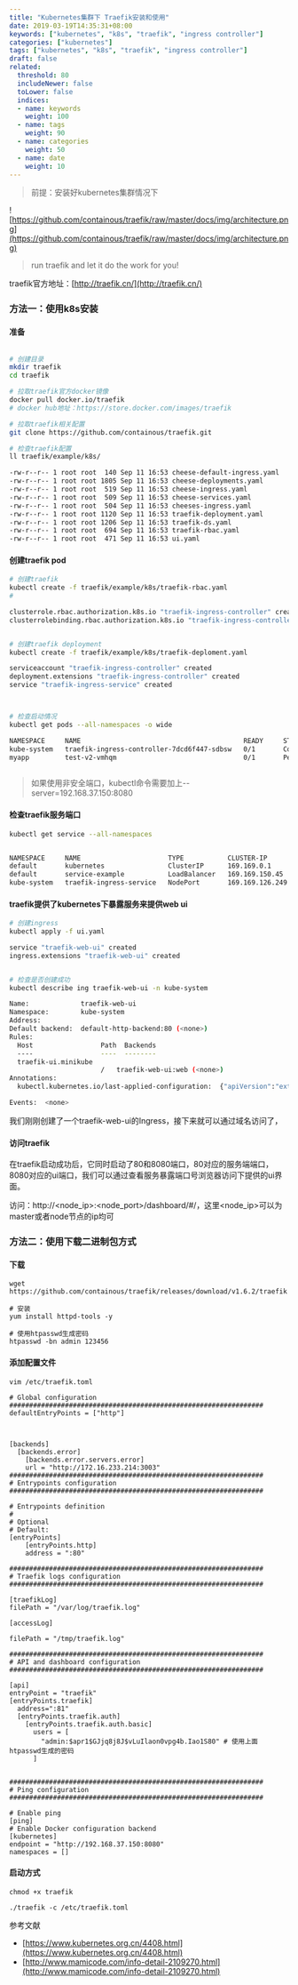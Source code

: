 ```yaml
---
title: "Kubernetes集群下 Traefik安装和使用"
date: 2019-03-19T14:35:31+08:00
keywords: ["kubernetes", "k8s", "traefik", "ingress controller"]
categories: ["kubernetes"]
tags: ["kubernetes", "k8s", "traefik", "ingress controller"]
draft: false
related:
  threshold: 80
  includeNewer: false
  toLower: false
  indices:
  - name: keywords
    weight: 100
  - name: tags
    weight: 90
  - name: categories
    weight: 50
  - name: date
    weight: 10
---
```


> 前提：安装好kubernetes集群情况下

![https://github.com/containous/traefik/raw/master/docs/img/architecture.png](https://github.com/containous/traefik/raw/master/docs/img/architecture.png)

>run traefik and let it do the work for you!

traefik官方地址：[http://traefik.cn/](http://traefik.cn/)

### 方法一：使用k8s安装
#### 准备
```sh

# 创建目录
mkdir traefik 
cd traefik

# 拉取traefik官方docker镜像
docker pull docker.io/traefik
# docker hub地址：https://store.docker.com/images/traefik

# 拉取traefik相关配置
git clone https://github.com/containous/traefik.git

# 检查traefik配置 
ll traefik/example/k8s/

-rw-r--r-- 1 root root  140 Sep 11 16:53 cheese-default-ingress.yaml
-rw-r--r-- 1 root root 1805 Sep 11 16:53 cheese-deployments.yaml
-rw-r--r-- 1 root root  519 Sep 11 16:53 cheese-ingress.yaml
-rw-r--r-- 1 root root  509 Sep 11 16:53 cheese-services.yaml
-rw-r--r-- 1 root root  504 Sep 11 16:53 cheeses-ingress.yaml
-rw-r--r-- 1 root root 1120 Sep 11 16:53 traefik-deployment.yaml
-rw-r--r-- 1 root root 1206 Sep 11 16:53 traefik-ds.yaml
-rw-r--r-- 1 root root  694 Sep 11 16:53 traefik-rbac.yaml
-rw-r--r-- 1 root root  471 Sep 11 16:53 ui.yaml
```

#### 创建traefik pod
```sh
# 创建traefik
kubectl create -f traefik/example/k8s/traefik-rbac.yaml
# 

clusterrole.rbac.authorization.k8s.io "traefik-ingress-controller" created
clusterrolebinding.rbac.authorization.k8s.io "traefik-ingress-controller" created


# 创建traefik deployment
kubectl create -f traefik/example/k8s/traefik-deploment.yaml

serviceaccount "traefik-ingress-controller" created
deployment.extensions "traefik-ingress-controller" created
service "traefik-ingress-service" created



# 检查启动情况
kubectl get pods --all-namespaces -o wide

NAMESPACE     NAME                                         READY     STATUS              RESTARTS   AGE       IP        NODE
kube-system   traefik-ingress-controller-7dcd6f447-sdbsw   0/1       ContainerCreating   0          1m        <none>    192.168.37.152
myapp         test-v2-vmhqm                                0/1       Pending             0          67d       <none>    <none>



```
> 如果使用非安全端口，kubectl命令需要加上--server=192.168.37.150:8080

#### 检查traefik服务端口
```sh
kubectl get service --all-namespaces


NAMESPACE     NAME                      TYPE           CLUSTER-IP        EXTERNAL-IP   PORT(S)                       AGE
default       kubernetes                ClusterIP      169.169.0.1       <none>        443/TCP                       109d
default       service-example           LoadBalancer   169.169.150.45    <pending>     80:45981/TCP                  95d
kube-system   traefik-ingress-service   NodePort       169.169.126.249   <none>        80:32039/TCP,8080:57048/TCP   1m
```

#### traefik提供了kubernetes下暴露服务来提供web ui
```sh
# 创建ingress
kubectl apply -f ui.yaml

service "traefik-web-ui" created
ingress.extensions "traefik-web-ui" created


# 检查是否创建成功
kubectl describe ing traefik-web-ui -n kube-system

Name:             traefik-web-ui
Namespace:        kube-system
Address:          
Default backend:  default-http-backend:80 (<none>)
Rules:
  Host                 Path  Backends
  ----                 ----  --------
  traefik-ui.minikube  
                       /   traefik-web-ui:web (<none>)
Annotations:
  kubectl.kubernetes.io/last-applied-configuration:  {"apiVersion":"extensions/v1beta1","kind":"Ingress","metadata":{"annotations":{},"name":"traefik-web-ui","namespace":"kube-system"},"spec":{"rules":[{"host":"traefik-ui.minikube","http":{"paths":[{"backend":{"serviceName":"traefik-web-ui","servicePort":"web"},"path":"/"}]}}]}}

Events:  <none>
```
我们刚刚创建了一个traefik-web-ui的Ingress，接下来就可以通过域名访问了，



#### 访问traefik
在traefik启动成功后，它同时启动了80和8080端口，80对应的服务端端口，8080对应的ui端口，我们可以通过查看服务暴露端口号浏览器访问下提供的ui界面。


访问：http://<node_ip>:<node_port>/dashboard/#/，这里<node_ip>可以为master或者node节点的ip均可


### 方法二：使用下载二进制包方式
#### 下载
```
wget https://github.com/containous/traefik/releases/download/v1.6.2/traefik

# 安装
yum install httpd-tools -y

# 使用htpasswd生成密码
htpasswd -bn admin 123456

```
#### 添加配置文件
```
vim /etc/traefik.toml

# Global configuration
################################################################
defaultEntryPoints = ["http"]



[backends]
  [backends.error]
    [backends.error.servers.error]
    url = "http://172.16.233.214:3003"
################################################################
# Entrypoints configuration
################################################################

# Entrypoints definition
#
# Optional
# Default:
[entryPoints]
    [entryPoints.http]
    address = ":80"

################################################################
# Traefik logs configuration
################################################################

[traefikLog]
filePath = "/var/log/traefik.log"

[accessLog]

filePath = "/tmp/traefik.log"

################################################################
# API and dashboard configuration
################################################################

[api]
entryPoint = "traefik"
[entryPoints.traefik]
  address=":81"
  [entryPoints.traefik.auth]
    [entryPoints.traefik.auth.basic]
      users = [
        "admin:$apr1$GJjq8j8J$vLuIlaon0vpg4b.Iao1S80" # 使用上面htpasswd生成的密码
      ]


################################################################
# Ping configuration
################################################################

# Enable ping
[ping]
# Enable Docker configuration backend
[kubernetes]
endpoint = "http://192.168.37.150:8080"
namespaces = []
```

#### 启动方式
```
chmod +x traefik

./traefik -c /etc/traefik.toml

```


参考文献
- [https://www.kubernetes.org.cn/4408.html](https://www.kubernetes.org.cn/4408.html)
- [http://www.mamicode.com/info-detail-2109270.html](http://www.mamicode.com/info-detail-2109270.html)


